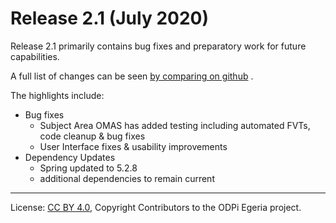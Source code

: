 <!-- SPDX-License-Identifier: CC-BY-4.0 -->
<!-- Copyright Contributors to the ODPi Egeria project. -->

# Release 2.1 (July 2020)

Release 2.1 primarily contains bug fixes and preparatory work for future capabilities.

A full list of changes can be seen [by comparing on github](https://github.com/odpi/egeria/compare/egeria-release-2.0...egeria-release-2.1) .

The highlights include:

* Bug fixes
  - Subject Area OMAS has added testing including automated FVTs, code cleanup & bug fixes
  - User Interface fixes & usability improvements
* Dependency Updates
  - Spring updated to 5.2.8
  - additional dependencies to remain current
  
----
License: [CC BY 4.0](https://creativecommons.org/licenses/by/4.0/),
Copyright Contributors to the ODPi Egeria project.
